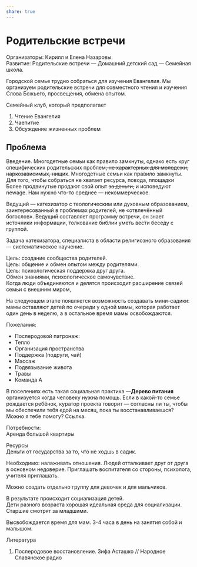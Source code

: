 ```yaml
---  
share: true  
---  
```

# Родительские встречи   
Организаторы: Кирилл и Елена Назаровы.  
Развитие: Родительские встречи — Домашний детский сад — Семейная школа.  
  
Городской семье трудно собраться для изучения Евангелия. Мы организуем родительские встречи для совместного чтения и изучения Слова Божьего, просвещения, обмена опытом.   
  
Семейный клуб, который предполагает  
1. Чтение Евангелия  
2. Чаепитие  
3. Обсуждение жизненных проблем  
  
## Проблема  
Введение. Многодетные семьи как правило замкнуты, однако есть круг специфических родительских проблем~~, не характерных для молодежи, наркозависимых, нищих~~. Многодетные семьи как правило замкнуты. Для того, чтобы собраться не хватает ресурса, повода, площадки  
Более продвинутые продают свой опыт ~~за деньги,~~ и исповедуют newage. Нам нужно что-то среднее — некоммерческое.  
  
Ведущий — катехизатор с теологическим или духовным образованием, заинтересованный в проблемах родителей, не «отвлечённый богослов». Ведущий составляет программу встречи, он знает источники информации, толкование библии уметь вести беседу с группой.  
  
Задача катехизатора, специалиста в области религиозного образования — систематическое научение.  
  
Цель: создание сообщества родителей.  
Цель: общение и обмен опытом между родителями.  
Цель: психологическая поддержка друг друга.  
Обмен знаниями, психологическое самочувствие.  
Когда люди объединяются и делятся происходит расширение связей семьи с внешним миром,   
  
На следующем этапе появляется возможность создавать мини-садики: мамы оставляют детей по очереди у одной мамы, которая работает один день в неделю, а в остальное время мамы освобождаются.  
  
Пожелания:  
- Послеродовой патронаж:  
- Тепло  
- Организация пространства  
- Поддержка (подруги, чай)  
- Массаж  
- Подвязывание живота  
- Травы  
- Команда А  
  
В поселениях есть такая социальная практика —**Дерево питания** организуется когда человеку нужна помощь. Если в какой-то семье рождается ребёнок, куратор проекта говорит — согласны ли ты, чтобы мы обеспечили тебя едой на месяц, пока ты восстанавливаешся? Можно я тебе помогу? Ссылка.   
  
  
Потребности:  
Аренда большой квартиры  
  
Ресурсы  
Деньги от государства за то, что не ходшь в садик.  
  
Необходимо: налаживать отношения. Людей отталкивает друг от друга в основном недоверие. Приглашать воспитателя со стороны, психолога, учителя приглашать.   
  
Можно создать отдельно группу для девочек и для мальчиков.  
  
В результате происходит социализация детей.  
Дети разного возраста хорошая идеальная среда для социализации. Старшие смотрят за младшими.  
  
Высвобождается время для мам. 3-4 часа в день на занятия собой и малышом.  
  
Литература  
1. Послеродовое восстановление. Зифа Асташко // Народное Славянское радио  
